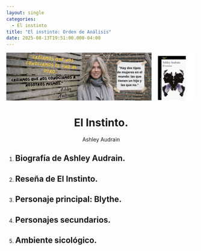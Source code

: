 ```yaml
---
layout: single
categories:
  - El instinto
title: "El instinto: Orden de Análisis"
date: 2025-08-13T19:51:00.000-04:00
---
```

![](/assets/img/banner-el-instinto.png)

# <center>El Instinto.</center>
<center>Ashley Audrain</center>

<TbArrowBigRightFilled />

1. ## Biografía de Ashley Audrain.
2. ## Reseña de El Instinto.
3. ## Personaje principal: Blythe.
4. ## Personajes secundarios.
5. ## Ambiente sicológico.</center>
